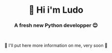 <h1 align="center" dir="auto">👋 Hi i'm Ludo</h1>
<h3 align="center" dir="auto">A fresh new Python developper 😊</h3>


<br>

<p align="center" dir="auto">🚧 I'll put here more information on me, very soon 🚧</p>
<!--
<br>


## 🔭 I’m currently working on

<table align="left">
  <tr>
    <th>🚀</th>
    <th><a href="https://github.com/LudoTreb/CompressIMG">Project: CompressIMG</a></th>
  </tr>
  <tr>
    <td>Description</td>
    <td>CompressIMG is a streamlit application. <br>It allows users to upload images and<br>compress them while providing various<br>customization options.<br><br><br></td>
  </tr>
</table>
<table align="center">
  <tr>
    <th>🥁</th>
    <th>Project #001: name</th>
  </tr>
  <tr>
    <td>Description</td>
    <td>Lorem ipsum dolor sit amet, <br>
        consectetur adipiscing elit.<br>
        Sed at pretium nibh, vel tincidunt sem.<br>
        Proin nec eros nec sapien venenatis euismod.<br>
        Duis vitae blandit risus.<br>
        Integer id mattis orci.</td>
  </tr>
</table>

<br>


## 🌱 Actually learning

I'm reading : ["Obey the testing goat!"](http://www.obeythetestinggoat.com/) to improve my skill 

> "Do Nothing Until You Have a Test"

<br>

## 📌 Todo list
- [x] Python Basics
- [x] Build small projects that will help me solidify my knowledge
- [ ] Get hired by a company
- [ ] Enhance my coding skills by learning within a company alongside senior developers
- [ ] Contribuate Blender community
- [ ] ...



## ⚡ Fun fact

```python
from tabletennis import Player

you = Player(name="your_name", is_player=True)

if you.is_player:
    print(f"👋 Hi {you.name}, it will be great to meet up around a table tennis 🏓❣️😊")
```
<br>


## 🧩 Skills 

| Tools           |   Level    |   Langages   |   Level    |
| :---            |   :---:    |    :---:     |   :---: 
| ![tools](https://github.com/LudoTreb/LudoTreb/assets/104355218/84cbb7d0-c0e1-4831-82d4-35f360a9b98c)                |    ![firework_export 00-69](https://github.com/LudoTreb/LudoTreb/assets/104355218/d67deae6-3436-47a1-bce3-1767cf838f4b)        |     [![Top Langs](https://github-readme-stats.vercel.app/api/top-langs/?username=LudoTreb&layout=compact)](https://github.com/LudoTreb/github-readme-stats)   | ![firework_export 00-69](https://github.com/LudoTreb/LudoTreb/assets/104355218/d67deae6-3436-47a1-bce3-1767cf838f4b) |
| VScode          | 🟧🟧🟧⬜️  | Python       | 🟧🟧🟧⬜️  |
| PyCharm         | 🟧🟧🟧⬜️  | Django       | 🟧🟧🟧⬜️  |      
| Git & GitHub    | 🟧🟧🟧⬜️  | Django Rest  | 🟧🟧🟧⬜️  |      
| Postman         | 🟧🟧⬜️⬜️  | HTML         | 🟧🟧⬜️⬜️  |      
| PostgreSQL      | 🟧🟧⬜️⬜️  | CSS          | 🟧🟧⬜️⬜️  |      
| Figma           | 🟧🟧⬜️⬜️  | Javascript   | 🟧🟧⬜️⬜️  |      
| Notion          | 🟧🟧⬜️⬜️  | SQL          | 🟧⬜️⬜️⬜️  |      

<br>

## 🚀 Some stats
[![Les Stats GitHub de LudoTreb](https://github-readme-stats.vercel.app/api?username=LudoTreb)](https://github.com/LudoTreb/github-readme-stats) [![GitHub Streak](https://streak-stats.demolab.com/?user=LudoTreb&theme=light)](https://git.io/streak-stats)

<br>

<h1 align="center" dir="auto">🎯 You can also find me here</h1>

[![Twitter](https://img.shields.io/badge/Twitter-%231DA1F2.svg?style=for-the-badge&logo=Twitter&logoColor=white)](https://twitter.com/ludthx)   [![LinkedIn](https://img.shields.io/badge/linkedin-%230077B5.svg?style=for-the-badge&logo=linkedin&logoColor=white)]([lien](https://www.linkedin.com/in/ludotreb/))   [![Instagram](https://img.shields.io/badge/Instagram-%23E4405F.svg?style=for-the-badge&logo=Instagram&logoColor=white)](https://instagram.com/loudo_t?utm_source=qr&igshid=MzNlNGNkZWQ4Mg%3D%3D) 
[![Static Badge](https://img.shields.io/badge/my_resume-%23E3371E?style=for-the-badge&logo=internet%20explorer)](https://ludotreb.github.io/)





<!--

<table align="center">
    <thead>
        <tr>
            <th>Layer 1</th>
            <th>Layer 2</th>
            <th>Layer 3</th>
        </tr>
    </thead>
    <tbody>
        <tr>
            <td [![Top Langs](https://github-readme-stats.vercel.app/api/top-langs/?username=LudoTreb&layout=compact)](https://github.com/LudoTreb/github-readme-stats) rowspan=4></td>
            <td rowspan=2>L2 Name A</td>
            <td>L3 Name A</td>
        </tr>
        <tr>
            <td>L3 Name B</td>
        </tr>
        <tr>
            <td rowspan=2>L2 Name B</td>
            <td>L3 Name C</td>
        </tr>
        <tr>
            <td>L3 Name D</td>
        </tr>
    </tbody>
</table>


<!--
**LudoTreb/LudoTreb** is a ✨ _special_ ✨ repository because its `README.md` (this file) appears on your GitHub profile.

![Alt Text](mettre le lien image)  

Here are some ideas to get you started:

- 🔭 I’m currently working on ...
- 🌱 I’m currently learning ...
- 👯 I’m looking to collaborate on ...
- 🤔 I’m looking for help with ...
- 💬 Ask me about ...
- 📫 How to reach me: ...
- 😄 Pronouns: ...
- ⚡ Fun fact: ...
-->
